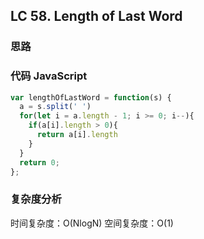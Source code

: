 ## LC 58. Length of Last Word

### 思路

### 代码 JavaScript

```JavaScript
var lengthOfLastWord = function(s) {
  a = s.split(' ')
  for(let i = a.length - 1; i >= 0; i--){
    if(a[i].length > 0){
      return a[i].length
    }
  }
  return 0;
};

```

### 复杂度分析

时间复杂度：O(NlogN)
空间复杂度：O(1)

